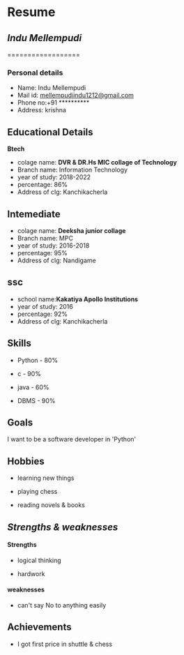 # Resume

## *Indu Mellempudi*
==================

### Personal details
 
 - Name: Indu Mellempudi<br>
 - Mail id: mellempudiindu1212@gmail.com<br>
 - Phone no:+91 **********<br>
 - Address: krishna<br>
 
 ## Educational Details
  
  **Btech**
  
  - colage name: __DVR & DR.Hs MIC collage of Technology__<br>
  - Branch name: Information Technology<br>
  - year of study: 2018-2022<br>
  - percentage: 86%<br>
  - Address of clg: Kanchikacherla<br>

## Intemediate
  
  - colage name: __Deeksha junior collage__ <br>
  - Branch name: MPC<br>
  - year of study: 2016-2018<br>
  - percentage: 95%<br>
  - Address of clg: Nandigame<br>

## ssc

  - school name:__Kakatiya Apollo Institutions__<br>
  - year of study: 2016<br>
  - percentage: 92%<br>
  - Address of clg: Kanchikacherla<br>

## Skills
- Python  -  80%

- c       -  90%

- java    -  60%

- DBMS    -  90%

## Goals

I want to be a software developer in 'Python'

## Hobbies 

- learning new  things

- playing chess

- reading novels & books

## *Strengths & weaknesses*

#### Strengths

- logical thinking
 
- hardwork

#### weaknesses
 - can't say No to anything easily
 
 ## **Achievements**
 
 - I got first price in shuttle & chess
 
 



